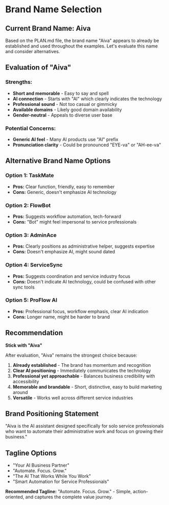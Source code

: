 # Brand Name Selection

## Current Brand Name: Aiva

Based on the PLAN.md file, the brand name "Aiva" appears to already be established and used throughout the examples. Let's evaluate this name and consider alternatives.

## Evaluation of "Aiva"

### Strengths:
- **Short and memorable** - Easy to say and spell
- **AI connection** - Starts with "AI" which clearly indicates the technology
- **Professional sound** - Not too casual or gimmicky
- **Available domains** - Likely good domain availability
- **Gender-neutral** - Appeals to diverse user base

### Potential Concerns:
- **Generic AI feel** - Many AI products use "AI" prefix
- **Pronunciation clarity** - Could be pronounced "EYE-va" or "AH-ee-va"

## Alternative Brand Name Options

### Option 1: TaskMate
- **Pros:** Clear function, friendly, easy to remember
- **Cons:** Generic, doesn't emphasize AI technology

### Option 2: FlowBot
- **Pros:** Suggests workflow automation, tech-forward
- **Cons:** "Bot" might feel impersonal to service professionals

### Option 3: AdminAce
- **Pros:** Clearly positions as administrative helper, suggests expertise
- **Cons:** Doesn't emphasize AI, might sound dated

### Option 4: ServiceSync
- **Pros:** Suggests coordination and service industry focus
- **Cons:** Doesn't indicate AI technology, could be confused with other sync tools

### Option 5: ProFlow AI
- **Pros:** Professional focus, workflow emphasis, clear AI indication
- **Cons:** Longer name, might be harder to brand

## Recommendation

**Stick with "Aiva"**

After evaluation, "Aiva" remains the strongest choice because:

1. **Already established** - The brand has momentum and recognition
2. **Clear AI positioning** - Immediately communicates the technology
3. **Professional yet approachable** - Balances business credibility with accessibility
4. **Memorable and brandable** - Short, distinctive, easy to build marketing around
5. **Versatile** - Works well across different service industries

## Brand Positioning Statement

"Aiva is the AI assistant designed specifically for solo service professionals who want to automate their administrative work and focus on growing their business."

## Tagline Options

- "Your AI Business Partner"
- "Automate. Focus. Grow."
- "The AI That Works While You Work"
- "Smart Automation for Service Professionals"

**Recommended Tagline:** "Automate. Focus. Grow." - Simple, action-oriented, and captures the complete value journey.
